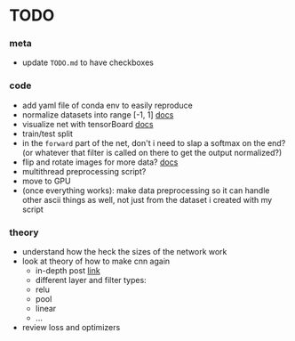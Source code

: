 # TODO
### meta
* update `TODO.md` to have checkboxes

### code
* add yaml file of conda env to easily reproduce
* normalize datasets into range [-1, 1] [docs](https://pytorch.org/vision/stable/transforms.html)
* visualize net with tensorBoard [docs](https://pytorch.org/tutorials/recipes/recipes/tensorboard_with_pytorch.html) 
* train/test split
* in the `forward` part of the net, don't i need to slap a softmax on the end? (or whatever that filter is called on there to get the output normalized?)
* flip and rotate images for more data? [docs](https://pytorch.org/vision/stable/transforms.html) 
* multithread preprocessing script?
* move to GPU
* (once everything works): make data preprocessing so it can handle other ascii things as well, not just from the dataset i created with my script


### theory
* understand how the heck the sizes of the network work
* look at theory of how to make cnn again
    * in-depth post [link](https://medium.com/bitgrit-data-science-publication/building-an-image-classification-model-with-pytorch-from-scratch-f10452073212) 
    * different layer and filter types:
    * relu
    * pool
    * linear
    * ...
* review loss and optimizers

